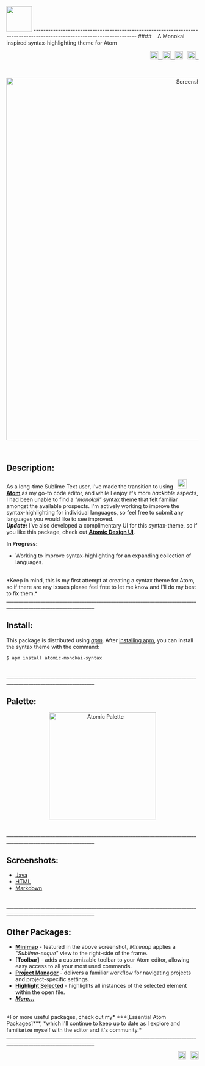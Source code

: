 <img src="https://cloud.githubusercontent.com/assets/16360374/19442102/035681de-943d-11e6-8ebf-f57a331692e8.png" height="67"/>
------------------------------------------------------------------------------------------------------------------------
####&nbsp;&nbsp;&nbsp; A Monokai inspired syntax-highlighting theme for Atom

<p align="right">
    <a href="https://atom.io/themes/atomic-monokai-syntax">
	<img src="https://img.shields.io/apm/v/atomic-monokai-syntax.svg?" height="21" title="Version">&nbsp;&nbsp;
    </a>  
    <a href="https://opensource.org/licenses/MIT">
	<img src="https://img.shields.io/apm/l/atomic-monokai-syntax.svg?" height="21" title="License">&nbsp;&nbsp;
    </a>  
    <img src="https://img.shields.io/apm/dm/atomic-monokai-syntax.svg?maxAge=2592000?style=" height="21" title="Downloads">&nbsp;&nbsp;
    <a href="https://atom.io/themes/atomic-monokai-syntax">
	<img src="https://badges.frapsoft.com/os/v1/open-source.svg?v=103" height="21" title="Open-source">&nbsp;&nbsp;
    </a>
</p>

<br>
<p align="center">
    <img src="https://cloud.githubusercontent.com/assets/16360374/17991247/af222646-6af1-11e6-9f00-61c81f9984e6.png" width="950" title="Screenshot">
</p>
<br>

## Description:
  As a long-time Sublime Text user, I've made the transition to using &nbsp; <img src="https://cloud.githubusercontent.com/assets/16360374/17991222/82596480-6af1-11e6-9c96-3e2996a8be5a.png" width="24" height="24"/> **[Atom]** as my go-to code editor, and while I enjoy it's more *hackable* aspects, I had been unable to find a *"monokai"* syntax theme that felt familiar amongst the available prospects. I'm actively working to improve the syntax-highlighting for individual languages, so feel free to submit any languages you would like to see improved.  
  ***Update:*** I've also developed a complimentary UI for this syntax-theme, so if you like this package, check out **[Atomic Design UI]**.

**In Progress:**

  * Working to improve syntax-highlighting for an expanding collection of languages.

<br>
*Keep in mind, this is my first attempt at creating a syntax theme for Atom, so if there are any issues please feel free to let me know and I'll do my best to fix them.*
<br>
__________________________________________________________________________________________________________________

## Install:
  This package is distributed using *[apm]*. After [installing apm], you can install the syntax theme with the command:

```
$ apm install atomic-monokai-syntax
```
<br>
__________________________________________________________________________________________________________________

## Palette:

<p align="center">
  <img src="https://cloud.githubusercontent.com/assets/16360374/19216863/5b99db8c-8d82-11e6-88c3-8d95d61e2355.png" height="280" title="Atomic Palette">
</p>  

<br>
__________________________________________________________________________________________________________________

## Screenshots:

  * [Java](https://cloud.githubusercontent.com/assets/16360374/17991247/af222646-6af1-11e6-9f00-61c81f9984e6.png)
  * [HTML](https://cloud.githubusercontent.com/assets/16360374/18231558/6cba7498-7271-11e6-9575-d4448e5910d5.png)
  * [Markdown](https://cloud.githubusercontent.com/assets/16360374/18231352/9642c068-726c-11e6-857a-7e3d76293f88.png)  

<br>
__________________________________________________________________________________________________________________

## Other Packages:

  * **[Minimap]** - featured in the above screenshot, *Minimap* applies a "*Sublime-esque*" view to the right-side of the frame.
  * **[Toolbar]** - adds a customizable toolbar to your Atom editor, allowing easy access to all  your most used commands.  
  * **[Project Manager]** - delivers a familiar workflow for navigating projects and project-specific settings.
  * **[Highlight Selected]** - highlights all instances of the selected element within the open file.
  * ***[More...]***

<br>
*For more useful packages, check out my* ***[Essential Atom Packages]***, *which I'll continue to keep up to date as I explore and familiarize myself with the editor and it's community.*
<br>
__________________________________________________________________________________________________________________

<p align="right">
     <span class="badge-paypal"><a href="https://www.paypal.com/cgi-bin/webscr?cmd=_s-xclick&hosted_button_id=E6RKPR34SH6CU" title="Donate to this project using Paypal">
 <img src="https://img.shields.io/badge/paypal-donate-yellow.svg" height="21" title="Donate"></a></span>&nbsp;&nbsp;
    <a href="https://gitter.im/Atomic-Monokai/Lobby">
        <img src="https://badges.gitter.im/Atomic-Monokai/Lobby.svg" height="21" title="Gitter">
    </a>
</p>


<!-------------------------------- Links -------------------------------------->

[Atom]: https://atom.io
[Atomic Design UI]: https://atom.io/themes/atomic-design-ui
[apm]: https://atom.io/themes
[installing apm]: https://github.com/atom/apm#installing

[Java]: https://cloud.githubusercontent.com/assets/16360374/18231369/234c6126-726d-11e6-8858-d9ed8df8e7e3.png
[HTML]: https://cloud.githubusercontent.com/assets/16360374/18231558/6cba7498-7271-11e6-9575-d4448e5910d5.png
[Markdown]: https://cloud.githubusercontent.com/assets/16360374/18231352/9642c068-726c-11e6-857a-7e3d76293f88.png
[Settings-View]: https://cloud.githubusercontent.com/assets/16360374/18231373/3048eb88-726d-11e6-9ae8-a87e24c11f67.png

[Minimap]: https://atom.io/packages/minimap
[Project Manager]: https://atom.io/packages/project-manager
[Highlight Selected]: https://atom.io/packages/highlight-selected
[More...]: https://jonsn0w.github.io/projects/2016/08/22/essential-atom-packages.html
[Essential Atom Packages]: https://jonsn0w.github.io/projects/2016/08/22/essential-atom-packages.html
